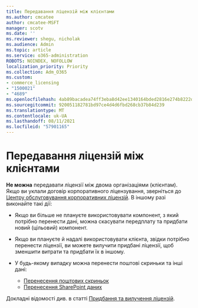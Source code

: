 ```yaml
---
title: Передавання ліцензій між клієнтами
ms.author: cmcatee
author: cmcatee-MSFT
manager: scotv
ms.date: ''
ms.reviewer: shegu, nicholak
ms.audience: Admin
ms.topic: article
ms.service: o365-administration
ROBOTS: NOINDEX, NOFOLLOW
localization_priority: Priority
ms.collection: Adm_O365
ms.custom:
- commerce_licensing
- "1500021"
- "4689"
ms.openlocfilehash: 4ab89bacadea74ff3eba8d42ee1340164bded2816e274b8222dd48613c01e5ba
ms.sourcegitcommit: 920051182781bd97ce4d4d6fbd268cb37b84d239
ms.translationtype: MT
ms.contentlocale: uk-UA
ms.lasthandoff: 08/11/2021
ms.locfileid: "57901165"
---
```

# <a name="transfer-licenses-between-tenants"></a>Передавання ліцензій між клієнтами

**Не можна** передавати ліцензії між двома організаціями (клієнтам). Якщо ви уклали договір корпоративного ліцензування, зверніться до [Центру обслуговування корпоративних ліцензій](https://support.microsoft.com/help/4471406/how-to-contact-the-microsoft-volume-licensing-service-center). В іншому разі виконайте такі дії:

- Якщо ви більше не плануєте використовувати компонент, з який потрібно перенести [](https://admin.microsoft.com/Adminportal/Home?source=applauncher#/subscriptions) дані, можна скасувати передплату та придбати новий [](https://www.microsoft.com/microsoft-365/business/compare-all-microsoft-365-business-products?rtc=2&activetab=tab:primaryr2) (цільовий) компонент.
- Якщо ви плануєте й надалі використовувати клієнта, звідки потрібно перенести ліцензії, ви можете вилучити придбані ліцензії, щоб зменшити витрати та придбати їх в іншому. [](https://docs.microsoft.com/microsoft-365/commerce/licenses/buy-licenses#buy-or-remove-licenses-for-your-business-subscription)
- У будь-якому випадку можна перенести поштові скриньки та інші дані:

    - [Перенесення поштових скриньок](https://docs.microsoft.com/Exchange/mailbox-migration/migrate-mailboxes-across-tenants)
    - [Перенесення SharePoint даних](https://aka.ms/modernSpoAdminCenter/CloudContentMigrations)

Докладні відомості див. в статті [Придбання та вилучення ліцензій](https://docs.microsoft.com/microsoft-365/commerce/licenses/buy-licenses).